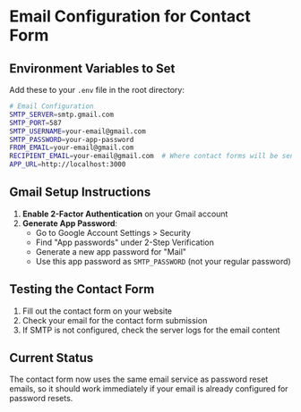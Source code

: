 # Email Configuration for Contact Form

## Environment Variables to Set

Add these to your `.env` file in the root directory:

```bash
# Email Configuration
SMTP_SERVER=smtp.gmail.com
SMTP_PORT=587
SMTP_USERNAME=your-email@gmail.com
SMTP_PASSWORD=your-app-password
FROM_EMAIL=your-email@gmail.com
RECIPIENT_EMAIL=your-email@gmail.com  # Where contact forms will be sent
APP_URL=http://localhost:3000
```

## Gmail Setup Instructions

1. **Enable 2-Factor Authentication** on your Gmail account
2. **Generate App Password**:
   - Go to Google Account Settings > Security
   - Find "App passwords" under 2-Step Verification
   - Generate a new app password for "Mail"
   - Use this app password as `SMTP_PASSWORD` (not your regular password)

## Testing the Contact Form

1. Fill out the contact form on your website
2. Check your email for the contact form submission
3. If SMTP is not configured, check the server logs for the email content

## Current Status

The contact form now uses the same email service as password reset emails, so it should work immediately if your email is already configured for password resets. 